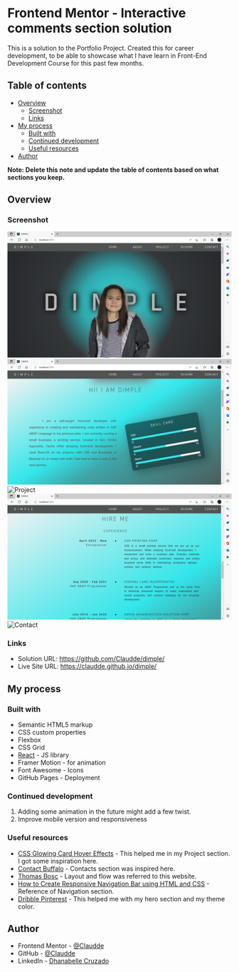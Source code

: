 # Frontend Mentor - Interactive comments section solution

This is a solution to the Portfolio Project. Created this for career development, to 
be able to showcase what I have learn in Front-End Development Course for this past few months.

## Table of contents

- [Overview](#overview)
  - [Screenshot](#screenshot)
  - [Links](#links)
- [My process](#my-process)
  - [Built with](#built-with)
  - [Continued development](#continued-development)
  - [Useful resources](#useful-resources)
- [Author](#author)

**Note: Delete this note and update the table of contents based on what sections you keep.**

## Overview

### Screenshot

![Hero](./public/img/ss/hero.png)
![About](./public/img/ss/about.png)
![Project](./public/img/ss/project.png)
![Resume](./public/img/ss/resume.png)
![Contact](./public/img/ss/contact.png)

### Links

- Solution URL: https://github.com/Claudde/dimple/
- Live Site URL: https://claudde.github.io/dimple/

## My process

### Built with

- Semantic HTML5 markup
- CSS custom properties
- Flexbox
- CSS Grid
- [React](https://reactjs.org/) - JS library
- Framer Motion - for animation
- Font Awesome - Icons
- GitHub Pages - Deployment

### Continued development

1. Adding some animation in the future might add a few twist.
2. Improve mobile version and responsiveness

### Useful resources

- [CSS Glowing Card Hover Effects](https://www.youtube.com/watch?v=dSqZbwSRyhc) - This helped me in my Project section. I got some inspiration here.
- [Contact Buffalo](https://builtbybuffalo.com/contact) - Contacts section was inspired here.
- [Thomas Bosc](https://thomasbosc.com/en.html) - Layout and flow was referred to this website.
- [How to Create Responsive Navigation Bar using HTML and CSS](https://www.youtube.com/watch?v=oLgtucwjVII) - Reference of Navigation section.
- [Dribble Pinterest](https://www.pinterest.ph/pin/314266880241319916/) - This helped me with my hero section and my theme color. 

## Author

- Frontend Mentor - [@Claudde](https://www.frontendmentor.io/profile/Claudde)
- GitHub - [@Claudde](https://github.com/Claudde)
- LinkedIn - [Dhanabelle Cruzado](https://www.linkedin.com/in/dhanabelle-cruzado/)
